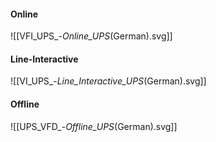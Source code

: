 #### Online
![[VFI_UPS_-_Online_UPS_(German).svg]]

#### Line-Interactive
![[VI_UPS_-_Line_Interactive_UPS_(German).svg]]

#### Offline
![[UPS_VFD_-_Offline_UPS_(German).svg]]
